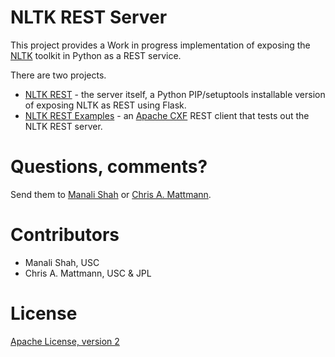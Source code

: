 NLTK REST Server
================

This project provides a Work in progress implementation of exposing the 
[NLTK](http://nltk.org/) toolkit in Python as a REST service.

There are two projects. 

 * [NLTK REST](https://github.com/chrismattmann/NLTKRest/tree/master/nltkrest) - the 
   server itself, a Python PIP/setuptools installable version of exposing NLTK as REST
   using Flask.
 * [NLTK REST Examples](https://github.com/chrismattmann/NLTKRest/tree/master/nltkrest-examples) - 
   an [Apache CXF](http://cxf.apache.org/) REST client that tests out the NLTK REST server.

Questions, comments?
===================
Send them to [Manali Shah](manalids@usc.edu) or [Chris A. Mattmann](mailto:chris.a.mattmann@jpl.nasa.gov).

Contributors
============
* Manali Shah, USC
* Chris A. Mattmann, USC & JPL

License
=======
[Apache License, version 2](http://www.apache.org/licenses/LICENSE-2.0)
